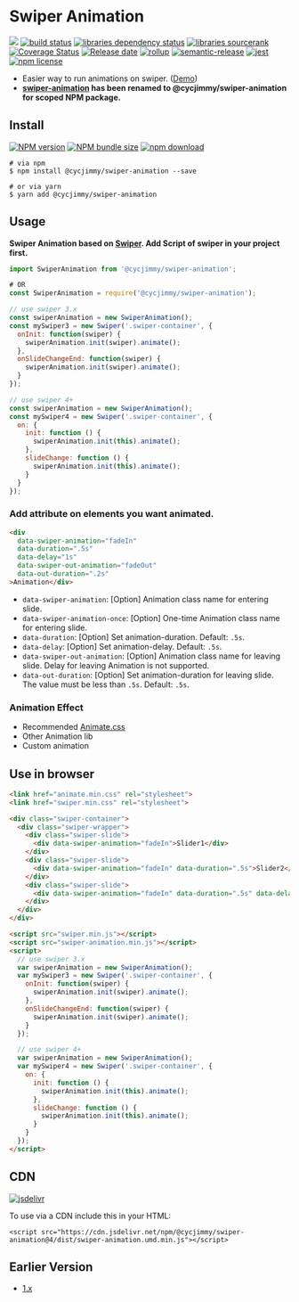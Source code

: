 # Swiper Animation
![][workflows-badge-image]
[![build status][travis-image]][travis-url]
[![libraries dependency status][libraries-status-image]][libraries-status-url]
[![libraries sourcerank][libraries-sourcerank-image]][libraries-sourcerank-url]
[![Coverage Status][coverage-image]][coverage-url]
[![Release date][release-date-image]][release-url]
[![rollup][rollup-image]][rollup-url]
[![semantic-release][semantic-image]][semantic-url]
[![jest][jest-image]][jest-url]
[![npm license][license-image]][download-url]

* Easier way to run animations on swiper. ([Demo][github-pages-url])
* **[swiper-animation](https://github.com/cycdpo/swiper-animation) has been renamed to @cycjimmy/swiper-animation for scoped NPM package.**

## Install
[![NPM version][npm-image]][npm-url]
[![NPM bundle size][npm-bundle-size-image]][npm-url]
[![npm download][download-image]][download-url]

```shell
# via npm
$ npm install @cycjimmy/swiper-animation --save

# or via yarn
$ yarn add @cycjimmy/swiper-animation
```

## Usage
**Swiper Animation based on [Swiper](https://github.com/nolimits4web/Swiper). Add Script of swiper in your project first.**

```javascript
import SwiperAnimation from '@cycjimmy/swiper-animation';

# OR
const SwiperAnimation = require('@cycjimmy/swiper-animation');

// use swiper 3.x
const swiperAnimation = new SwiperAnimation();
const mySwiper3 = new Swiper('.swiper-container', {
  onInit: function(swiper) {
    swiperAnimation.init(swiper).animate();
  },
  onSlideChangeEnd: function(swiper) {
    swiperAnimation.init(swiper).animate();
  }
});

// use swiper 4+
const swiperAnimation = new SwiperAnimation();
const mySwiper4 = new Swiper('.swiper-container', {
  on: {
    init: function () {
      swiperAnimation.init(this).animate();
    },
    slideChange: function () {
      swiperAnimation.init(this).animate();
    }
  }
});
```

### Add attribute on elements you want animated.
```html
<div 
  data-swiper-animation="fadeIn" 
  data-duration=".5s" 
  data-delay="1s" 
  data-swiper-out-animation="fadeOut"
  data-out-duration=".2s"
>Animation</div>
```

* `data-swiper-animation`: [Option] Animation class name for entering slide.
* `data-swiper-animation-once`: [Option] One-time Animation class name for entering slide.
* `data-duration`: [Option] Set animation-duration. Default: `.5s`.
* `data-delay`: [Option] Set animation-delay. Default: `.5s`.
* `data-swiper-out-animation`: [Option] Animation class name for leaving slide. Delay for leaving Animation is not supported.
* `data-out-duration`: [Option] Set animation-duration for leaving slide. The value must be less than `.5s`. Default: `.5s`.

### Animation Effect
* Recommended [Animate.css](https://github.com/daneden/animate.css)
* Other Animation lib
* Custom animation

## Use in browser
```html
<link href="animate.min.css" rel="stylesheet">
<link href="swiper.min.css" rel="stylesheet">

<div class="swiper-container">
  <div class="swiper-wrapper">
    <div class="swiper-slide">
      <div data-swiper-animation="fadeIn">Slider1</div>
    </div>
    <div class="swiper-slide">
      <div data-swiper-animation="fadeIn" data-duration=".5s">Slider2</div>
    </div>
    <div class="swiper-slide">
      <div data-swiper-animation="fadeIn" data-duration=".5s" data-delay="1s">Slider3</div>
    </div>
  </div>
</div>

<script src="swiper.min.js"></script>
<script src="swiper-animation.min.js"></script>
<script>
  // use swiper 3.x
  var swiperAnimation = new SwiperAnimation();
  var mySwiper3 = new Swiper('.swiper-container', {
    onInit: function(swiper) {
      swiperAnimation.init(swiper).animate();
    },
    onSlideChangeEnd: function(swiper) {
      swiperAnimation.init(swiper).animate();
    }
  });

  // use swiper 4+
  var swiperAnimation = new SwiperAnimation();
  var mySwiper4 = new Swiper('.swiper-container', {
    on: {
      init: function () {
        swiperAnimation.init(this).animate();
      },
      slideChange: function () {
        swiperAnimation.init(this).animate();
      }
    }
  });
</script>
```

## CDN
[![jsdelivr][jsdelivr-image]][jsdelivr-url]

To use via a CDN include this in your HTML:
```text
<script src="https://cdn.jsdelivr.net/npm/@cycjimmy/swiper-animation@4/dist/swiper-animation.umd.min.js"></script>
```

## Earlier Version
* [1.x](https://github.com/cycdpo/swiper-animation/tree/1.x)

<!-- Links: -->
[npm-image]: https://img.shields.io/npm/v/@cycjimmy/swiper-animation
[npm-url]: https://npmjs.org/package/@cycjimmy/swiper-animation
[npm-bundle-size-image]: https://img.shields.io/bundlephobia/min/@cycjimmy/swiper-animation

[download-image]: https://img.shields.io/npm/dt/@cycjimmy/swiper-animation
[download-url]: https://npmjs.org/package/@cycjimmy/swiper-animation

[jsdelivr-image]: https://img.shields.io/jsdelivr/npm/hy/@cycjimmy/swiper-animation
[jsdelivr-url]: https://www.jsdelivr.com/package/npm/@cycjimmy/swiper-animation

[workflows-badge-image]: https://github.com/cycjimmy/swiper-animation/workflows/Test%20CI/badge.svg
[travis-image]: https://img.shields.io/travis/cycjimmy/swiper-animation
[travis-url]: https://travis-ci.org/cycjimmy/swiper-animation

[libraries-status-image]: https://img.shields.io/librariesio/release/npm/@cycjimmy/swiper-animation
[libraries-sourcerank-image]: https://img.shields.io/librariesio/sourcerank/npm/@cycjimmy/swiper-animation
[libraries-status-url]: https://libraries.io/github/cycjimmy/swiper-animation
[libraries-sourcerank-url]: https://libraries.io/npm/@cycjimmy%2Fswiper-animation

[coverage-image]: https://img.shields.io/coveralls/github/cycjimmy/swiper-animation
[coverage-url]: https://coveralls.io/github/cycjimmy/swiper-animation

[release-date-image]: https://img.shields.io/github/release-date/cycjimmy/swiper-animation
[release-url]: https://github.com/cycjimmy/swiper-animation/releases

[rollup-image]: https://img.shields.io/github/package-json/dependency-version/cycjimmy/swiper-animation/dev/rollup
[rollup-url]: https://github.com/rollup/rollup

[semantic-image]: https://img.shields.io/badge/%20%20%F0%9F%93%A6%F0%9F%9A%80-semantic--release-e10079.svg
[semantic-url]: https://github.com/semantic-release/semantic-release

[jest-image]: https://img.shields.io/badge/tested_with-jest-99424f.svg
[jest-url]: https://github.com/facebook/jest

[license-image]: https://img.shields.io/npm/l/@cycjimmy/swiper-animation

[github-pages-url]: https://cycjimmy.github.io/swiper-animation/
